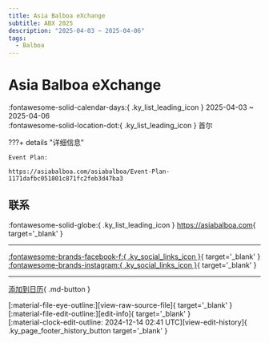 ```yaml
---
title: Asia Balboa eXchange
subtitle: ABX 2025
description: "2025-04-03 ~ 2025-04-06"
tags:
  - Balboa
---
```


# Asia Balboa eXchange 

:fontawesome-solid-calendar-days:{ .ky_list_leading_icon } 2025-04-03 ~ 2025-04-06  
:fontawesome-solid-location-dot:{ .ky_list_leading_icon } 首尔  

???+ details "详细信息"

    Event Plan:  
    https://asiabalboa.com/asiabalboa/Event-Plan-1171dafbc051801c871fc2feb3d47ba3  

## 联系

:fontawesome-solid-globe:{ .ky_list_leading_icon } <https://asiabalboa.com>{ target='_blank' }  

---

 [:fontawesome-brands-facebook-f:{ .ky_social_links_icon }](https://www.facebook.com/events/7618618774867295){ target='_blank' } [:fontawesome-brands-instagram:{ .ky_social_links_icon }](https://instagram.com/asia.balboa){ target='_blank' }

---

[添加到日历](https://swing.news/ics/zh-Hans/2025/kr/asia-balboa-exchange-2025.ics){ .md-button }

<div class="ky_page_footer" markdown>
<div class="ky_page_footer_trailing" markdown="span">
[:material-file-eye-outline:][view-raw-source-file]{ target='_blank' }
[:material-file-edit-outline:][edit-info]{ target='_blank' }
</div>
<div class="ky_page_footer_leading" markdown="span">
[:material-clock-edit-outline: 2024-12-14 02:41 UTC][view-edit-history]{ .ky_page_footer_history_button target='_blank' }
</div>
</div>

[view-raw-source-file]: https://github.com/swingdance/events/blob/main/2025/kr/asia-balboa-exchange-2025.json "查看原始源文件"
[edit-info]: https://github.com/swingdance/events/issues/new?assignees=&labels=update+event&projects=&template=03-update_entity.yml&title=%5B2025%2Fkr%5D%20Asia%20Balboa%20eXchange&region=kr&year=2025&id=asia-balboa-exchange-2025&name=Asia%20Balboa%20eXchange&org_id= "编辑信息"

[view-edit-history]: https://github.com/swingdance/events/commits/main/2025/kr/asia-balboa-exchange-2025.json "查看编辑历史"
